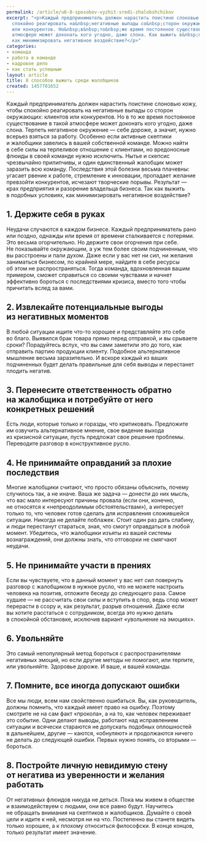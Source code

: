 ```yaml
---
permalink: /article/u6-8-sposobov-vyzhit-sredi-zhalobshchikov
excerpt: "<p>Каждый предприниматель должен нарастить поистине слоновью кожу, чтобы
  спокойно реагировать на&nbsp;негативные выпады со&nbsp;сторон окружающих: клиентов
  или конкурентов. Но&nbsp;в&nbsp;то&nbsp;же время постоянное существование в&nbsp;такой
  атмосфере может доконать кого угодно, даже слона. Как выжить в&nbsp;подобных условиях,
  как минимизировать негативное воздействие?</p>"
categories:
- команда
- работа в команде
- кадровое дело
- как стать успешным
layout: article
title: 8 способов выжить среди жалобщиков
created: 1457701652
---
```

<p>Каждый предприниматель должен нарастить поистине слоновью кожу, чтобы спокойно реагировать на&nbsp;негативные выпады со&nbsp;сторон окружающих: клиентов или конкурентов. Но&nbsp;в&nbsp;то&nbsp;же время постоянное существование в&nbsp;такой атмосфере может доконать кого угодно, даже слона. Терпеть негативное окружение&nbsp;— себе дороже, а&nbsp;значит, нужно всерьез взяться за&nbsp;работу. Особенно если активные скептики и&nbsp;жалобщики завелись в&nbsp;вашей собственной команде. Можно найти в&nbsp;себе силы на&nbsp;терпеливое отношение с&nbsp;клиентами, но&nbsp;вредоносные флюиды в&nbsp;своей команде нужно исключить. Нытье и&nbsp;скепсис чрезвычайно прилипчивы, и&nbsp;один единственный жалобщик может заразить всю команду. Последствия этой болезни весьма плачевны: угасает рвение к&nbsp;работе, стремление к&nbsp;инновации, пропадает желание превзойти конкурентов, исчезают творческие порывы. Результат&nbsp;— крах предприятия и&nbsp;разорение владельца бизнеса. Так как выжить в&nbsp;подобных условиях, как минимизировать негативное воздействие?</p>
<h2>1. Держите себя в&nbsp;руках </h2>
<p>Неудачи случаются в&nbsp;каждом бизнесе. Каждый предприниматель рано или поздно, однажды или время от&nbsp;времени сталкивается с&nbsp;потерями. Это весьма огорчительно. Но&nbsp;держите свои огорчения при себе. Не&nbsp;показывайте окружающим, а&nbsp;уж&nbsp;тем более своим подчиненным, что вы&nbsp;расстроены и&nbsp;пали духом. Даже если у&nbsp;вас нет ни&nbsp;сил, ни&nbsp;желания заниматься бизнесом, по&nbsp;крайней мере, найдите в&nbsp;себе ресурсы об&nbsp;этом не&nbsp;распространяться. Тогда команда, вдохновленная вашим примером, сможет справиться со&nbsp;своими чувствами и&nbsp;начнет эффективно бороться с&nbsp;последствиями кризиса, вместо того чтобы причитать вслед за&nbsp;вами. </p>
<h2>2. Извлекайте потенциальные выгоды из&nbsp;негативных моментов</h2>
<p>В&nbsp;любой ситуации ищите что-то хорошее и&nbsp;представляйте это себе во&nbsp;благо. Выявился брак товара прямо перед отправкой, и&nbsp;вы&nbsp;срываете сроки? Порадуйтесь вслух, что вы&nbsp;сами заметили это до&nbsp;того, как отправить партию продукции клиенту. Подобное альтернативное мышление весьма заразительно. И&nbsp;вскоре каждый из&nbsp;ваших подчиненных будет делать правильные для себя выводы и&nbsp;перестанет плодить негатив.</p>
<h2>3. Перенесите ответственность обратно на&nbsp;жалобщика и&nbsp;потребуйте от&nbsp;него конкретных решений</h2>
<p>Есть люди, которые только и&nbsp;горазды, что критиковать. Предложите им&nbsp;озвучить альтернативное мнение, свое видение выхода из&nbsp;кризисной ситуации, пусть предложат свое решение проблемы. Переводите разговор в&nbsp;конструктивное русло. </p>
<h2>4. Не&nbsp;принимайте оправданий за&nbsp;плохие последствия</h2>
<p>Многие жалобщики считают, что просто обязаны объяснить, почему случилось так, а&nbsp;не&nbsp;иначе. Ваша&nbsp;же задача&nbsp;— донести до&nbsp;них мысль, что вас мало интересуют причины провала (если они, конечно, не&nbsp;относятся к&nbsp;«непреодолимым обстоятельствам»), а&nbsp;интересует только&nbsp;то, что человек готов сделать для исправления сложившейся ситуации. Никогда не&nbsp;делайте поблажек. Стоит один раз дать слабину, и&nbsp;люди перестанут стараться, зная, что смогут оправдаться в&nbsp;любой момент. Убедитесь, что жалобщики изъяты из&nbsp;вашей системы вознаграждений, они должны знать, что отговорки не&nbsp;смягчают неудачи.</p>
<h2>5. Не&nbsp;принимайте участи в&nbsp;прениях</h2>
<p>Если вы&nbsp;чувствуете, что в&nbsp;данный момент у&nbsp;вас нет сил повернуть разговор с&nbsp;жалобщиком в&nbsp;нужное русло, что не&nbsp;можете настроить человека на&nbsp;позитив, отложите беседу до&nbsp;следующего раза. Самое худшее&nbsp;— не&nbsp;рассчитать свои силы и&nbsp;вступить в&nbsp;спор, ведь спор может перерасти в&nbsp;ссору&nbsp;и, как результат, разрыв отношений. Даже если вы&nbsp;хотите расстаться с&nbsp;сотрудником, всегда это нужно делать в&nbsp;спокойной обстановке, исключив вариант «увольнение на&nbsp;эмоциях».</p>
<h2>6. Увольняйте</h2>
<p>Это самый непопулярный метод бороться с&nbsp;распространителями негативных эмоций, но&nbsp;если другие методы не&nbsp;помогают, или терпите, или увольняйте. Здоровье дороже. И&nbsp;ваше, и&nbsp;вашей команды.</p>
<h2>7. Помните, все иногда допускают ошибки</h2>
<p>Все мы&nbsp;люди, всем нам свойственно ошибаться. Вы, как руководитель, должны помнить, что каждый имеет право на&nbsp;ошибку. Поэтому смотрите не&nbsp;на&nbsp;сам факт «прокола», а&nbsp;на&nbsp;то, как человек переживает это событие. Одни делают выводы, работают над исправлением ситуации и&nbsp;всячески стараются не&nbsp;допускать подобных оплошностей в&nbsp;дальнейшем, другие&nbsp;— каются, «обнуляют» и&nbsp;продолжаются ничего не&nbsp;делать до&nbsp;следующей ошибки. Первых нужно понять, со&nbsp;вторыми&nbsp;— бороться.</p>
<h2>8. Постройте личную невидимую стену от&nbsp;негатива из&nbsp;уверенности и&nbsp;желания работать</h2>
<p>От&nbsp;негативных флюидов никуда не&nbsp;деться. Пока мы&nbsp;живем в&nbsp;обществе и&nbsp;взаимодействуем с&nbsp;людьми, они все равно будут. Научитесь не&nbsp;обращать внимания на&nbsp;скептиков и&nbsp;жалобщиков. Думайте о&nbsp;своей цели и&nbsp;идите к&nbsp;ней, несмотря ни&nbsp;на&nbsp;что. Постепенно вы&nbsp;станете видеть только хорошее, а&nbsp;к&nbsp;плохому относиться философски. В&nbsp;конце концов, только результат имеет значение.</p>
